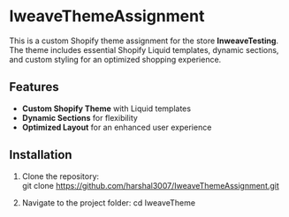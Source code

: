 # IweaveThemeAssignment  

This is a custom Shopify theme assignment for the store **InweaveTesting**. The theme includes essential Shopify Liquid templates, dynamic sections, and custom styling for an optimized shopping experience.  

## Features  
- **Custom Shopify Theme** with Liquid templates  
- **Dynamic Sections** for flexibility  
- **Optimized Layout** for an enhanced user experience  
 

## Installation  
1. Clone the repository:  
   git clone https://github.com/harshal3007/IweaveThemeAssignment.git

2. Navigate to the project folder:
cd IweaveTheme

